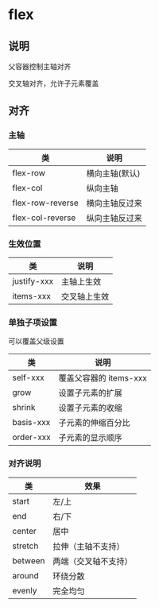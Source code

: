 # flex

## 说明

父容器控制主轴对齐

交叉轴对齐，允许子元素覆盖

## 对齐

### 主轴

| 类               | 说明           |
| ---------------- | -------------- |
| flex-row         | 横向主轴(默认) |
| flex-col         | 纵向主轴       |
| flex-row-reverse | 横向主轴反过来 |
| flex-col-reverse | 纵向主轴反过来 |

### 生效位置

| 类          | 说明         |
| ----------- | ------------ |
| justify-xxx | 主轴上生效   |
| items-xxx   | 交叉轴上生效 |

### 单独子项设置

可以覆盖父级设置

| 类        | 说明                   |
| --------- | ---------------------- |
| self-xxx  | 覆盖父容器的 items-xxx |
| grow      | 设置子元素的扩展       |
| shrink    | 设置子元素的收缩       |
| basis-xxx | 子元素的伸缩百分比     |
| order-xxx | 子元素的显示顺序       |

### 对齐说明

| 类      | 效果                 |
| ------- | -------------------- |
| start   | 左/上                |
| end     | 右/下                |
| center  | 居中                 |
| stretch | 拉伸（主轴不支持）   |
| between | 两端（交叉轴不支持） |
| around  | 环绕分散             |
| evenly  | 完全均匀             |
